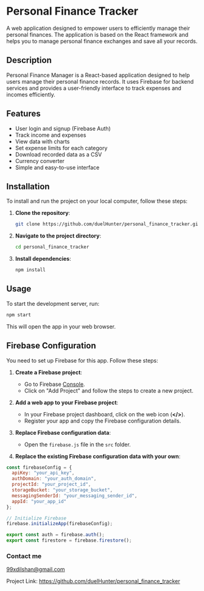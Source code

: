 # Personal Finance Tracker

A web application designed to empower users to efficiently manage their personal finances. The application is based on the React framework and helps you to manage personal finance exchanges and save all your records.

## Description

Personal Finance Manager is a React-based application designed to help users manage their personal finance records. It uses Firebase for backend services and provides a user-friendly interface to track expenses and incomes efficiently.


## Features
* User login and signup (Firebase Auth)
* Track income and expenses
* View data with charts
* Set expense limits for each category
* Download recorded data as a CSV
* Currency converter
* Simple and easy-to-use interface

## Installation

To install and run the project on your local computer, follow these steps:

1. **Clone the repository**:
    ```sh
    git clone https://github.com/duelHunter/personal_finance_tracker.git
    ```

2. **Navigate to the project directory**:
    ```sh
    cd personal_finance_tracker
    ```

3. **Install dependencies**:
    ```sh
    npm install
    ```

## Usage

To start the development server, run:
```sh
npm start
```

This will open the app in your web browser.

## Firebase Configuration
You need to set up Firebase for this app. Follow these steps:

1. **Create a Firebase project**:

    * Go to Firebase [Console](https://console.firebase.google.com/).
    * Click on "Add Project" and follow the steps to create a new project.
2. **Add a web app to your Firebase project**:

    * In your Firebase project dashboard, click on the web icon (**</>**).
    * Register your app and copy the Firebase configuration details.
3. **Replace Firebase configuration data**:

    * Open the `firebase.js` file in the `src` folder.
4. **Replace the existing Firebase configuration data with your own**:
```jsx
const firebaseConfig = {
  apiKey: "your_api_key",
  authDomain: "your_auth_domain",
  projectId: "your_project_id",
  storageBucket: "your_storage_bucket",
  messagingSenderId: "your_messaging_sender_id",
  appId: "your_app_id"
};

// Initialize Firebase
firebase.initializeApp(firebaseConfig);

export const auth = firebase.auth();
export const firestore = firebase.firestore();
```


### Contact me
[99xdilshan@gmail.com](mailto:99xdilshan@gmail.com)

Project Link: https://github.com/duelHunter/personal_finance_tracker
